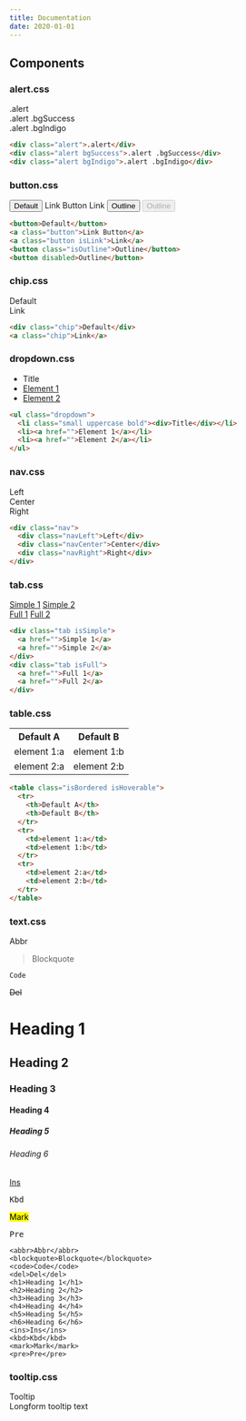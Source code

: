 ```yaml
---
title: Documentation
date: 2020-01-01
---
```


## Components

### alert.css

<div class="alert">.alert</div>
<div class="alert bgSuccess">.alert .bgSuccess</div>
<div class="alert bgIndigo">.alert .bgIndigo</div>

```html
<div class="alert">.alert</div>
<div class="alert bgSuccess">.alert .bgSuccess</div>
<div class="alert bgIndigo">.alert .bgIndigo</div>
```

### button.css

<button>Default</button>
<a class="button">Link Button</a>
<a class="button isLink">Link</a>
<button class="isOutline">Outline</button>
<button disabled>Outline</button>

```html
<button>Default</button>
<a class="button">Link Button</a>
<a class="button isLink">Link</a>
<button class="isOutline">Outline</button>
<button disabled>Outline</button>
```

### chip.css

<p><div class="chip">Default</div>
<a class="chip">Link</a>
</p>

```html
<div class="chip">Default</div>
<a class="chip">Link</a>
```

### dropdown.css

<ul class="dropdown marB2">
  <li class="small uppercase bold"><div>Title</div></li>
  <li><a href="">Element 1</a></li>
  <li><a href="">Element 2</a></li>
</ul>

```html
<ul class="dropdown">
  <li class="small uppercase bold"><div>Title</div></li>
  <li><a href="">Element 1</a></li>
  <li><a href="">Element 2</a></li>
</ul>
```

### nav.css

<div class="nav marB2">
  <div class="navLeft">Left</div>
  <div class="navCenter">Center</div>
  <div class="navRight">Right</div>
</div>

```html
<div class="nav">
  <div class="navLeft">Left</div>
  <div class="navCenter">Center</div>
  <div class="navRight">Right</div>
</div>
```

### tab.css

<div class="tab isSimple marB2">
  <a href="">Simple 1</a>
  <a href="">Simple 2</a>
</div>

<div class="tab isFull marB2">
  <a href="">Full 1</a>
  <a href="">Full 2</a>
</div>

```html
<div class="tab isSimple">
  <a href="">Simple 1</a>
  <a href="">Simple 2</a>
</div>
<div class="tab isFull">
  <a href="">Full 1</a>
  <a href="">Full 2</a>
</div>
```

### table.css

<table class="isBordered isHoverable">
<tr>
  <th>Default A</th>
  <th>Default B</th>
</tr>
<tr>
  <td>element 1:a</td>
  <td>element 1:b</td>
</tr>
<tr>
  <td>element 2:a</td>
  <td>element 2:b</td>
</tr>
</table>

```html
<table class="isBordered isHoverable">
  <tr>
    <th>Default A</th>
    <th>Default B</th>
  </tr>
  <tr>
    <td>element 1:a</td>
    <td>element 1:b</td>
  </tr>
  <tr>
    <td>element 2:a</td>
    <td>element 2:b</td>
  </tr>
</table>
```

### text.css

<abbr>Abbr</abbr>

<blockquote>Blockquote</blockquote>

<code>Code</code>

<del>Del</del>

<h1>Heading 1</h1>
<h2>Heading 2</h2>
<h3>Heading 3</h3>
<h4>Heading 4</h4>
<h5>Heading 5</h5>
<h6>Heading 6</h6>

<ins>Ins</ins>

<kbd>Kbd</kbd>

<mark>Mark</mark>

<pre>Pre</pre>

```
<abbr>Abbr</abbr>
<blockquote>Blockquote</blockquote>
<code>Code</code>
<del>Del</del>
<h1>Heading 1</h1>
<h2>Heading 2</h2>
<h3>Heading 3</h3>
<h4>Heading 4</h4>
<h5>Heading 5</h5>
<h6>Heading 6</h6>
<ins>Ins</ins>
<kbd>Kbd</kbd>
<mark>Mark</mark>
<pre>Pre</pre>
```

### tooltip.css

<div class="tooltip">Tooltip
  <div class="tooltipText">Longform tooltip text</div>
<div>
